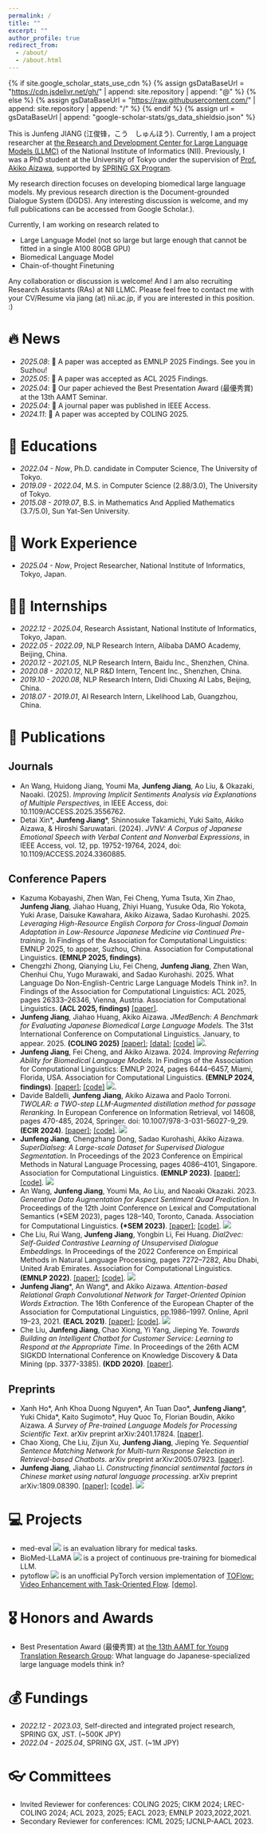 ```yaml
---
permalink: /
title: ""
excerpt: ""
author_profile: true
redirect_from: 
  - /about/
  - /about.html
---
```


{% if site.google_scholar_stats_use_cdn %}
{% assign gsDataBaseUrl = "https://cdn.jsdelivr.net/gh/" | append: site.repository | append: "@" %}
{% else %}
{% assign gsDataBaseUrl = "https://raw.githubusercontent.com/" | append: site.repository | append: "/" %}
{% endif %}
{% assign url = gsDataBaseUrl | append: "google-scholar-stats/gs_data_shieldsio.json" %}

<span class='anchor' id='about-me'></span>
This is Junfeng JIANG (江俊锋，こう　しゅんほう). Currently, I am a project researcher at [the Research and Development Center for Large Language Models (LLMC)](https://llmc.nii.ac.jp/en/) of the National Institute of Informatics (NII). Previously, I was a PhD student at the University of Tokyo under the supervision of [Prof. Akiko Aizawa](https://www-al.nii.ac.jp/ja/), supported by [SPRING GX Program](https://spring-gx.adm.s.u-tokyo.ac.jp/en/). 

My research direction focuses on developing biomedical large language models. My previous research direction is the Document-grounded Dialogue System (DGDS). Any interesting discussion is welcome, and my full publications can be accessed from Google Scholar.<a href='https://scholar.google.com/citations?user=gvKNfGEAAAAJ'></a>).

Currently, I am working on research related to
- Large Language Model (not so large but large enough that cannot be fitted in a single A100 80GB GPU)
- Biomedical Language Model
- Chain-of-thought Finetuning

Any collaboration or discussion is welcome! And I am also recruiting Research Assistants (RAs) at NII LLMC. Please feel free to contact me with your CV/Resume via jiang (at) nii.ac.jp, if you are interested in this position. :)

# 🔥 News
- *2025.08*: 🎉 A paper was accepted as EMNLP 2025 Findings. See you in Suzhou!
- *2025.05*: 🎉 A paper was accepted as ACL 2025 Findings.
- *2025.04*: 🎉 Our paper achieved the Best Presentation Award (最優秀賞) at the 13th AAMT Seminar.
- *2025.04*: 🎉 A journal paper was published in IEEE Access.
- *2024.11*: 🎉 A paper was accepted by COLING 2025.
  
# 📖 Educations
- *2022.04 - Now*, Ph.D. candidate in Computer Science, The University of Tokyo. 
- *2019.09 - 2022.04*, M.S. in Computer Science (2.88/3.0), The University of Tokyo.
- *2015.08 - 2019.07*, B.S. in Mathematics And Applied Mathematics (3.7/5.0), Sun Yat-Sen University.

# 🐂 Work Experience
- *2025.04 - Now*, Project Researcher, National Institute of Informatics, Tokyo, Japan.

# 👨‍💻 Internships
- *2022.12 - 2025.04*, Research Assistant, National Institute of Informatics, Tokyo, Japan.
- *2022.05 - 2022.09*, NLP Research Intern, Alibaba DAMO Academy, Beijing, China.
- *2020.12 - 2021.05*, NLP Research Intern, Baidu Inc., Shenzhen, China.
- *2020.08 - 2020.12*, NLP R&D Intern, Tencent Inc., Shenzhen, China.
- *2019.10 - 2020.08*, NLP Research Intern, Didi Chuxing AI Labs, Beijing, China.
- *2018.07 - 2019.01*, AI Research Intern, Likelihood Lab, Guangzhou, China.

# 📝 Publications 
## Journals
- An Wang, Huidong Jiang, Youmi Ma, **Junfeng Jiang**, Ao Liu, & Okazaki, Naoaki. (2025). *Improving Implicit Sentiments Analysis via Explanations of Multiple Perspectives*, in IEEE Access, doi: 10.1109/ACCESS.2025.3556762.
- Detai Xin\*, **Junfeng Jiang**\*, Shinnosuke Takamichi, Yuki Saito, Akiko Aizawa, & Hiroshi Saruwatari. (2024). *JVNV: A Corpus of Japanese Emotional Speech with Verbal Content and Nonverbal Expressions*, in IEEE Access, vol. 12, pp. 19752-19764, 2024, doi: 10.1109/ACCESS.2024.3360885.

## Conference Papers
- Kazuma Kobayashi, Zhen Wan, Fei Cheng, Yuma Tsuta, Xin Zhao, **Junfeng Jiang**, Jiahao Huang, Zhiyi Huang, Yusuke Oda, Rio Yokota, Yuki Arase, Daisuke Kawahara, Akiko Aizawa, Sadao Kurohashi. 2025. *Leveraging High-Resource English Corpora for Cross-lingual Domain Adaptation in Low-Resource Japanese Medicine via Continued Pre-training*. In Findings of the Association for Computational Linguistics: EMNLP 2025, to appear, Suzhou, China. Association for Computational Linguistics. **(EMNLP 2025, findings)**.
- Chengzhi Zhong, Qianying Liu, Fei Cheng, **Junfeng Jiang**, Zhen Wan, Chenhui Chu, Yugo Murawaki, and Sadao Kurohashi. 2025. What Language Do Non-English-Centric Large Language Models Think in?. In Findings of the Association for Computational Linguistics: ACL 2025, pages 26333–26346, Vienna, Austria. Association for Computational Linguistics. **(ACL 2025, findings)** [[paper]](https://aclanthology.org/2025.findings-acl.1350.pdf).
- **Junfeng Jiang**, Jiahao Huang, Akiko Aizawa. *JMedBench: A Benchmark for Evaluating Japanese Biomedical Large Language Models.* The 31st International Conference on Computational Linguistics. January, to appear. 2025. **(COLING 2025)** [[paper]](https://arxiv.org/pdf/2409.13317); [[data]](https://huggingface.co/datasets/Coldog2333/JMedBench); [[code]](https://github.com/nii-nlp/med-eval) ![](https://img.shields.io/github/stars/nii-nlp/med-eval?style=social&label=Stars).
- **Junfeng Jiang**, Fei Cheng, and Akiko Aizawa. 2024. *Improving Referring Ability for Biomedical Language Models*. In Findings of the Association for Computational Linguistics: EMNLP 2024, pages 6444–6457, Miami, Florida, USA. Association for Computational Linguistics. **(EMNLP 2024, findings)**. [[paper]](https://aclanthology.org/2024.findings-emnlp.375.pdf); [[code]](https://github.com/Coldog2333/SuperDialseg) ![](https://img.shields.io/github/stars/Coldog2333/SuperDialseg?style=social&label=Stars).
- Davide Baldelli, **Junfeng Jiang**, Akiko Aizawa and Paolo Torroni. *TWOLAR: a TWO-step LLM-Augmented distillation method for passage Reranking*. In European Conference on Information Retrieval, vol 14608, pages 470-485, 2024, Springer. doi: 10.1007/978-3-031-56027-9_29. **(ECIR 2024)**. [[paper]](https://link.springer.com/chapter/10.1007/978-3-031-56027-9_29); [[code]](https://github.com/Dundalia/TWOLAR). ![](https://img.shields.io/github/stars/Dundalia/TWOLAR?style=social&label=Stars)
- **Junfeng Jiang**, Chengzhang Dong, Sadao Kurohashi, Akiko Aizawa. *SuperDialseg: A Large-scale Dataset for Supervised Dialogue Segmentation*. In Proceedings of the 2023 Conference on Empirical Methods in Natural Language Processing, pages 4086–4101, Singapore. Association for Computational Linguistics. **(EMNLP 2023)**. [[paper]](https://aclanthology.org/2023.emnlp-main.249.pdf); [[code]](https://github.com/Coldog2333/SuperDialseg). ![](https://img.shields.io/github/stars/Coldog2333/SuperDialseg?style=social&label=Stars)
- An Wang, **Junfeng Jiang**, Youmi Ma, Ao Liu, and Naoaki Okazaki. 2023. *Generative Data Augmentation for Aspect Sentiment Quad Prediction*. In Proceedings of the 12th Joint Conference on Lexical and Computational Semantics (*SEM 2023), pages 128–140, Toronto, Canada. Association for Computational Linguistics. **(\*SEM 2023)**. [[paper]](https://aclanthology.org/2023.starsem-1.12.pdf); [[code]](https://github.com/AnWang-AI/AugABSA). [![](https://img.shields.io/github/stars/AnWang-AI/AugABSA?style=social&label=Stars)](https://github.com/AnWang-AI/AugABSA)
- Che Liu, Rui Wang, **Junfeng Jiang**, Yongbin Li, Fei Huang. *Dial2vec: Self-Guided Contrastive Learning of Unsupervised Dialogue Embeddings.* In Proceedings of the 2022 Conference on Empirical Methods in Natural Language Processing, pages 7272–7282, Abu Dhabi, United Arab Emirates. Association for Computational Linguistics. **(EMNLP 2022)**. [[paper]](https://aclanthology.org/2022.emnlp-main.490.pdf); [[code]](https://github.com/AlibabaResearch/DAMO-ConvAI/tree/main/dial2vec). [![](https://img.shields.io/github/stars/AlibabaResearch/DAMO-ConvAI?style=social&label=Stars)](https://github.com/AlibabaResearch/DAMO-ConvAI)
- **Junfeng Jiang**\*, An Wang\*, and Akiko Aizawa. *Attention-based Relational Graph Convolutional Network for Target-Oriented Opinion Words Extraction*. The 16th Conference of the European Chapter of the Association for Computational Linguistics, pp.1986–1997. Online, April 19–23, 2021. **(EACL 2021)**. [[paper]](https://aclanthology.org/2021.eacl-main.170.pdf); [[code]](https://github.com/wcwowwwww/towe-eacl). [![](https://img.shields.io/github/stars/wcwowwwww/towe-eacl?style=social&label=Stars)](https://github.com/wcwowwwww/towe-eacl)
- Che Liu, **Junfeng Jiang**, Chao Xiong, Yi Yang, Jieping Ye. *Towards Building an Intelligent Chatbot for Customer Service: Learning to Respond at the Appropriate Time*. In Proceedings of the 26th ACM SIGKDD International Conference on Knowledge Discovery & Data Mining (pp. 3377-3385). **(KDD 2020)**. [[paper]](https://dl.acm.org/doi/10.1145/3394486.3403390).

## Preprints
<!-- - Detai Xin\*, **Junfeng Jiang**\*, Shinnosuke Takamichi, Yuki Saito, Akiko Aizawa, & Hiroshi Saruwatari (2023). *JVNV: A Corpus of Japanese Emotional Speech with Verbal Content and Nonverbal Expressions*. arXiv preprint arXiv:2310.06072. [[paper]](https://arxiv.org/pdf/2310.06072.pdf).-->
<!-- - **Junfeng Jiang**, Jiahao Huang, Akiko Aizawa. *JMedBench: A Benchmark for Evaluating Japanese Biomedical Large Language Models*. arXiv preprint arXiv:2409.13317. [[paper]](https://arxiv.org/pdf/2409.13317); [[data]](https://huggingface.co/datasets/Coldog2333/JMedBench).-->
<!-- - Chengzhi Zhong, Fei Cheng, Qianying Liu, **Junfeng Jiang**, Zhen Wan, Chenhui Chu, Yugo Murawaki, & Sadao Kurohashi. *Beyond English-Centric LLMs: What Language Do Multilingual Language Models Think in?*. arXiv preprint arXiv:2408.10811. [[paper]](https://arxiv.org/pdf/2408.10811).-->
- Xanh Ho\*, Anh Khoa Duong Nguyen\*, An Tuan Dao\*, **Junfeng Jiang**\*, Yuki Chida\*, Kaito Sugimoto\*, Huy Quoc To, Florian Boudin, Akiko Aizawa. *A Survey of Pre-trained Language Models for Processing Scientific Text*. arXiv preprint arXiv:2401.17824. [[paper]](https://arxiv.org/pdf/2401.17824).
- Chao Xiong, Che Liu, Zijun Xu, **Junfeng Jiang**, Jieping Ye. *Sequential Sentence Matching Network for Multi-turn Response Selection in Retrieval-based Chatbots*. arXiv preprint arXiv:2005.07923. [[paper]](https://arxiv.org/pdf/2005.07923).
- **Junfeng Jiang**, Jiahao Li. *Constructing financial sentimental factors in Chinese market using natural language processing*. arXiv preprint arXiv:1809.08390. [[paper]](https://arxiv.org/pdf/1809.08390); [[code]](https://github.com/Coldog2333/Financial-NLP). [![](https://img.shields.io/github/stars/Coldog2333/Financial-NLP?style=social&label=Stars)](https://github.com/Coldog2333/Financial-NLP)
  

# 💻 Projects
- med-eval ![](https://img.shields.io/github/stars/nii-nlp/med-eval?style=social&label=Stars) is an evaluation library for medical tasks.
- BioMed-LLaMA [![](https://img.shields.io/github/stars/Coldog2333/BioMed-LLaMA?style=social&label=Stars)](https://github.com/Coldog2333/BioMed-LLaMA) is a project of continuous pre-training for biomedical LLM.
- pytoflow [![](https://img.shields.io/github/stars/Coldog2333/pytoflow?style=social&label=Stars)](https://github.com/Coldog2333/pytoflow) is an unofficial PyTorch version implementation of [TOFlow: Video Enhancement with Task-Oriented Flow](http://toflow.csail.mit.edu/toflow_ijcv.pdf). [[demo]](https://www.bilibili.com/video/av39553558/).

# 🎖 Honors and Awards
- Best Presentation Award (最優秀賞) at [the 13th AAMT for Young Translation Research Group](https://aamt.info/event/seminar/20250321): What language do Japanese-specialized large language models think in?


# 💰 Fundings
- *2022.12 - 2023.03*, Self-directed and integrated project research, SPRING GX, JST. (~500K JPY)
- *2022.04 - 2025.04*, SPRING GX, JST. (~1M JPY)

<!--
# 💬 Invited Talks
- N/A
-->

# 👓 Committees
- Invited Reviewer for conferences: COLING 2025; CIKM 2024; LREC-COLING 2024; ACL 2023, 2025; EACL 2023; EMNLP 2023,2022,2021.
- Secondary Reviewer for conferences: ICML 2025; IJCNLP-AACL 2023.
